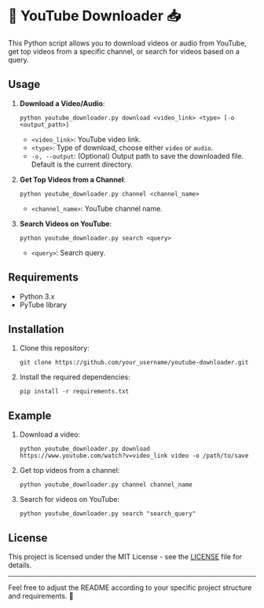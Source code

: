 # 🎥 YouTube Downloader 📥

This Python script allows you to download videos or audio from YouTube, get top videos from a specific channel, or search for videos based on a query.

## Usage

1. **Download a Video/Audio**:
   ```
   python youtube_downloader.py download <video_link> <type> [-o <output_path>]
   ```

   - `<video_link>`: YouTube video link.
   - `<type>`: Type of download, choose either `video` or `audio`.
   - `-o, --output`: (Optional) Output path to save the downloaded file. Default is the current directory.

2. **Get Top Videos from a Channel**:
   ```
   python youtube_downloader.py channel <channel_name>
   ```

   - `<channel_name>`: YouTube channel name.

3. **Search Videos on YouTube**:
   ```
   python youtube_downloader.py search <query>
   ```

   - `<query>`: Search query.

## Requirements

- Python 3.x
- PyTube library

## Installation

1. Clone this repository:
   ```
   git clone https://github.com/your_username/youtube-downloader.git
   ```

2. Install the required dependencies:
   ```
   pip install -r requirements.txt
   ```

## Example

1. Download a video:
   ```
   python youtube_downloader.py download https://www.youtube.com/watch?v=video_link video -o /path/to/save
   ```

2. Get top videos from a channel:
   ```
   python youtube_downloader.py channel channel_name
   ```

3. Search for videos on YouTube:
   ```
   python youtube_downloader.py search "search_query"
   ```

## License

This project is licensed under the MIT License - see the [LICENSE](LICENSE) file for details.

---

Feel free to adjust the README according to your specific project structure and requirements. 🚀
